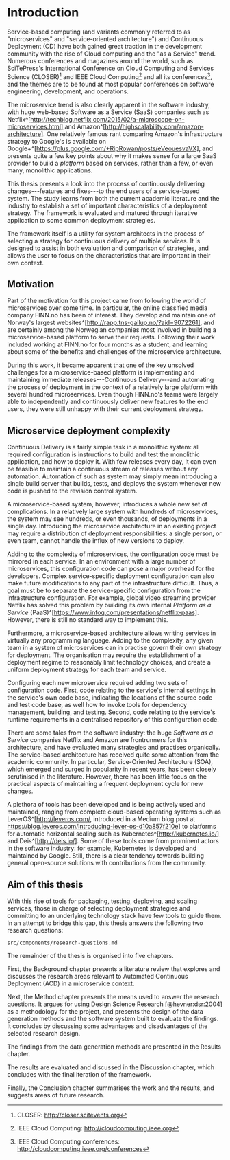 # Introduction

Service-based computing (and variants commonly referred to as "microservices" and "service-oriented architecture") and Continuous Deployment (CD) have both gained great traction in the development community with the rise of Cloud computing and the "as a Service" trend. Numerous conferences and magazines around the world, such as SciTePress's International Conference on Cloud Computing and Services Science (CLOSER)[^closer] and IEEE Cloud Computing[^ieee-cc] and all its conferences[^ieee-cloud-conferences], and the themes are to be found at most popular conferences on software engineering, development, and operations.

[^closer]: CLOSER: http://closer.scitevents.org
[^ieee-cc]: IEEE Cloud Computing: http://cloudcomputing.ieee.org
[^ieee-cloud-conferences]: IEEE Cloud Computing conferences: http://cloudcomputing.ieee.org/conferences

The microservice trend is also clearly apparent in the software industry, with huge web-based Software as a Service (SaaS) companies such as Netflix^[http://techblog.netflix.com/2015/02/a-microscope-on-microservices.html] and Amazon^[http://highscalability.com/amazon-architecture]. One relatively famous rant comparing Amazon's infrastructure strategy to Google's is available on Google+^[https://plus.google.com/+RipRowan/posts/eVeouesvaVX], and presents quite a few key points about why it makes sense for a large SaaS provider to build a _platform_ based on services, rather than a few, or even many, monolithic applications.

This thesis presents a look into the process of continuously delivering changes---features and fixes---to the end users of a service-based system. The study learns from both the current academic literature and the industry to establish a set of important characteristics of a deployment strategy. The framework is evaluated and matured through iterative application to some common deployment strategies.

The framework itself is a utility for system architects in the process of selecting a strategy for continuous delivery of multiple services. It is designed to assist in both evaluation and comparison of strategies, and allows the user to focus on the characteristics that are important in their own context.

## Motivation

Part of the motivation for this project came from following the world of microservices over some time. In particular, the online classified media company FINN.no has been of interest. They develop and maintain one of Norway's largest websites^[http://rapp.tns-gallup.no/?aid=9072261], and are certainly among the Norwegian companies most involved in building a microservice-based platform to serve their requests. Following their work included working at FINN.no for four months as a student, and learning about some of the benefits and challenges of the microservice architecture.

During this work, it became apparent that one of the key unsolved challenges for a microservice-based platform is implementing and maintaining immediate releases---Continuous Delivery---and automating the process of deployment in the context of a relatively large platform with several hundred microservices. Even though FINN.no's teams were largely able to independently and continuously deliver new features to the end users, they were still unhappy with their current deployment strategy.

## Microservice deployment complexity

Continuous Delivery is a fairly simple task in a monolithic system: all required configuration is instructions to build and test the monolithic application, and how to deploy it. With few releases every day, it can even be feasible to maintain a continuous stream of releases without any automation. Automation of such as system may simply mean introducing a single build server that builds, tests, and deploys the system whenever new code is pushed to the revision control system.

A microservice-based system, however, introduces a whole new set of complications. In a relatively large system with hundreds of microservices, the system may see hundreds, or even thousands, of deployments in a single day. Introducing the microservice architecture in an existing project may require a distribution of deployment responsibilities: a single person, or even team, cannot handle the influx of new versions to deploy.

Adding to the complexity of microservices, the configuration code must be mirrored in each service. In an environment with a large number of microservices, this configuration code can pose a major overhead for the developers. Complex service-specific deployment configuration can also make future modifications to any part of the infrastructure difficult. Thus, a goal must be to separate the service-specific configuration from the infrastructure configuration. For example, global video streaming provider Netflix has solved this problem by building its own internal _Platform as a Service_ (PaaS)^[https://www.infoq.com/presentations/netflix-paas]. However, there is still no standard way to implement this.

Furthermore, a microservice-based architecture allows writing services in virtually any programming language. Adding to the complexity, any given team in a system of microservices can in practise govern their own strategy for deployment. The organisation may require the establishment of a deployment regime to reasonably limit technology choices, and create a uniform deployment strategy for each team and service.

Configuring each new microservice required adding two sets of configuration code. First, code relating to the service's internal settings in the service's own code base, indicating the locations of the source code and test code base, as well how to invoke tools for dependency management, building, and testing. Second, code relating to the service's runtime requirements in a centralised repository of this configuration code.

There are some tales from the software industry: the huge _Software as a Service_ companies Netflix and Amazon are frontrunners for this architecture, and have evaluated many strategies and practises organically. The service-based architecture has received quite some attention from the academic community. In particular, Service-Oriented Architecture (SOA), which emerged and surged in popularity in recent years, has been closely scrutinised in the literature. However, there has been little focus on the practical aspects of maintaining a frequent deployment cycle for new changes.

A plethora of tools has been developed and is being actively used and maintained, ranging from complete cloud-based operating systems such as LeverOS^[http://leveros.com/, introduced in a Medium blog post at https://blog.leveros.com/introducing-lever-os-d10a857f210e] to platforms for automatic horizontal scaling such as Kubernetes^[http://kubernetes.io/] and Deis^[http://deis.io/]. Some of these tools come from prominent actors in the software industry: for example, Kubernetes is developed and maintained by Google. Still, there is a clear tendency towards building general open-source solutions with contributions from the community.

## Aim of this thesis

With this rise of tools for packaging, testing, deploying, and scaling services, those in charge of selecting deployment strategies and committing to an underlying technology stack have few tools to guide them. In an attempt to bridge this gap, this thesis answers the following two research questions:

```include
src/components/research-questions.md
```

The remainder of the thesis is organised into five chapters.

First, the Background chapter presents a literature review that explores and discusses the research areas relevant to Automated Continuous Deployment (ACD) in a microservice context.

Next, the Method chapter presents the means used to answer the research questions. It argues for using Design Science Research [@hevner:dsr:2004] as a methodology for the project, and presents the design of the data generation methods and the software system built to evaluate the findings. It concludes by discussing some advantages and disadvantages of the selected research design.

The findings from the data generation methods are presented in the Results chapter.

The results are evaluated and discussed in the Discussion chapter, which concludes with the final iteration of the framework.

Finally, the Conclusion chapter summarises the work and the results, and suggests areas of future research.
